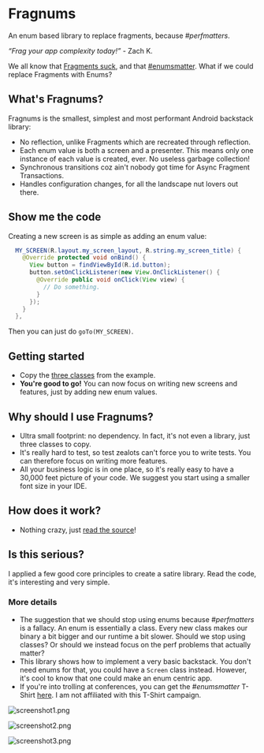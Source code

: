 # Fragnums

An enum based library to replace fragments, because *#perfmatters*.

*“Frag your app complexity today!”* - Zach K.

We all know that [Fragments suck](https://corner.squareup.com/2014/10/advocating-against-android-fragments.html), and that [#enumsmatter](https://twitter.com/hashtag/enumsmatter). What if we could replace Fragments with Enums?

## What's Fragnums?

Fragnums is the smallest, simplest and most performant Android backstack library:

* No reflection, unlike Fragments which are recreated through reflection.
* Each enum value is both a screen and a presenter. This means only one instance of each value is created, ever. No useless garbage collection!
* Synchronous transitions coz ain't nobody got time for Async Fragment Transactions.
* Handles configuration changes, for all the landscape nut lovers out there.

## Show me the code

Creating a new screen is as simple as adding an enum value:

```java
  MY_SCREEN(R.layout.my_screen_layout, R.string.my_screen_title) {
    @Override protected void onBind() {
      View button = findViewById(R.id.button);
      button.setOnClickListener(new View.OnClickListener() {
        @Override public void onClick(View view) {
          // Do something.
        }
      });
    }
  },
```

Then you can just do `goTo(MY_SCREEN)`.

## Getting started

* Copy the [three classes](https://github.com/pyricau/fragnums/tree/master/app/src/main/java/com/example/fragnums) from the example.
* **You're good to go!** You can now focus on writing new screens and features, just by adding new enum values.

## Why should I use Fragnums?

* Ultra small footprint: no dependency. In fact, it's not even a library, just three classes to copy.
* It's really hard to test, so test zealots can't force you to write tests. You can therefore focus on writing more features.
* All your business logic is in one place, so it's really easy to have a 30,000 feet picture of your code. We suggest you start using a smaller font size in your IDE.

## How does it work?

* Nothing crazy, just [read the source](https://github.com/pyricau/fragnums/tree/master/app/src/main/java/com/example/fragnums)!

## Is this serious?

I applied a few good core principles to create a satire library. Read the code, it's interesting and very simple.

### More details

* The suggestion that we should stop using enums because *#perfmatters* is a fallacy. An enum is essentially a class. Every new class makes our binary a bit bigger and our runtime a bit slower. Should we stop using classes? Or should we instead focus on the perf problems that actually matter?
* This library shows how to implement a very basic backstack. You don't need enums for that, you could have a `Screen` class instead. However, it's cool to know that one could make an enum centric app.
* If you're into trolling at conferences, you can get the *#enumsmatter* T-Shirt [here](https://teespring.com/enumsmatter). I am not affiliated with this T-Shirt campaign.

![screenshot1.png](assets/screenshot1.png)

![screenshot2.png](assets/screenshot2.png)

![screenshot3.png](assets/screenshot3.png)

